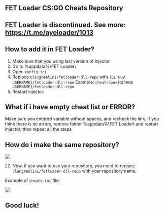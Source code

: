 ## FET Loader CS:GO Cheats Repository

## FET Loader is discontinued. See more: https://t.me/ayeloader/1013

## How to add it in FET Loader?
 1. Make sure that you using last version of injector
 2. Go to %appdata%\FET Loader\
 3. Open `config.ini`
 4. Replace `clangremlini/fetloader-dll-repo` with `{GITHUB USERNAME}/fetloader-dll-repo`
 Example: `cheatrepo={GITHUB USERNAME}/fetloader-dll-repo`
 6. Restart injector.

## What if i have empty cheat list or ERROR?
Make sure you entered variable without spaces, and recheck the link.
If you think there is no errors, remove folder %appdata%\FET Loader\ and restart injector, then repeat all the steps

## How do i make the same repository?

 ![](https://i.imgur.com/KH6sKqa.png)

 12. Now, if you want to use your repository, you need to replace `clangremlini/fetloader-dll-repo` with your repository name.

Example of `cheats.ini` file:

  ![](https://i.imgur.com/RSJBiOG.png)
## Good luck!
